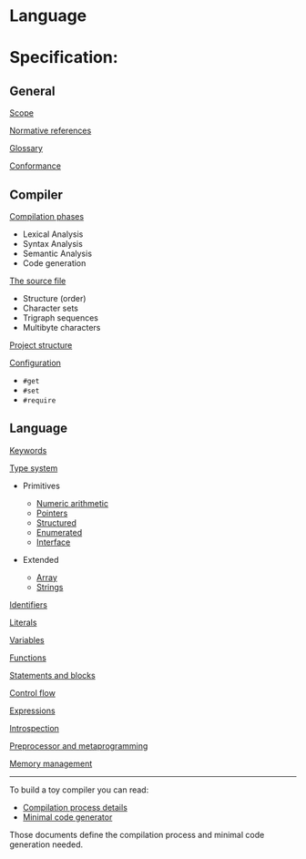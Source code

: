 # Language

# Specification:

## General

[Scope](spec/general/scope.md)

[Normative references](spec/general/normative-references.md)

[Glossary](spec/general/glossary.md)

[Conformance](spec/general/conformance.md)

## Compiler

[Compilation phases](spec/compiler/compilation-phases.md)

* Lexical Analysis
* Syntax Analysis
* Semantic Analysis
* Code generation

[The source file](spec/compiler/the-source-file.md)

* Structure (order)
* Character sets
* Trigraph sequences
* Multibyte characters

[Project structure](spec/compiler/project-structure.md)

[Configuration](spec/compiler/compiler-configuration.md)

* `#get`
* `#set`
* `#require`

<!--
-->

## Language

[Keywords](spec/keywords.md)

[Type system](spec/language/type-system.md)

* Primitives
  * [Numeric arithmetic](spec/language/types/numeric-arithmetic.md)
  * [Pointers](spec/language/types/pointers.md)
  * [Structured](spec/language/types/structured.md)
  * [Enumerated](spec/language/types/enumerated.md)
  * [Interface](spec/language/types/interface.md)

* Extended
  * [Array](spec/language/types/array.md)
  * [Strings](spec/language/types/strings.md)

[Identifiers](spec/language/identifiers.md)

[Literals](spec/language/literals.md)

[Variables](spec/language/variables.md)

[Functions](spec/language/functions.md)

[Statements and blocks](spec/language/statements-and-blocks.md)

[Control flow](spec/language/control-flow.md)

[Expressions](spec/language/expressions.md)

[Introspection](spec/language/introspection.md)

[Preprocessor and metaprogramming](spec/preprocessor-and-metaprogramming.md)

[Memory management](spec/memory-management.md)

<!--
[6. Statements](statements.md)

[4. Declarations](declarations.md)
-->

---

To build a toy compiler you can read:
* [Compilation process details](compilation.md)
* [Minimal code generator](minimal-code-generation-set.md)

Those documents define the compilation process and minimal code generation needed.
